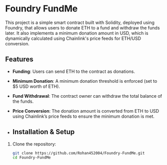 # Foundry FundMe

This project is a simple smart contract built with Solidity, deployed using Foundry, that allows users to donate ETH to a fund and withdraw the funds later. It also implements a minimum donation amount in USD, which is dynamically calculated using Chainlink's price feeds for ETH/USD conversion.

## Features

- **Funding**: Users can send ETH to the contract as donations.
- **Minimum Donation**: A minimum donation threshold is enforced (set to $5 USD worth of ETH).
- **Fund Withdrawal**: The contract owner can withdraw the total balance of the funds.
- **Price Conversion**: The donation amount is converted from ETH to USD using Chainlink’s price feeds to ensure the minimum donation is met.

- ## Installation & Setup

1. Clone the repository:
   ```bash
   git clone https://github.com/Rohan452004/Foundry-FundMe.git
   cd Foundry-FundMe
